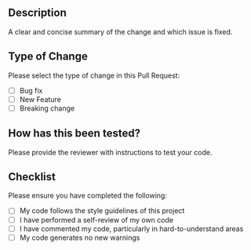 ## Description
A clear and concise summary of the change and which issue is fixed. 

## Type of Change
Please select the type of change in this Pull Request:

- [ ] Bug fix
- [ ] New Feature
- [ ] Breaking change

## How has this been tested?
Please provide the reviewer with instructions to test your code. 

## Checklist
Please ensure you have completed the following:

- [ ] My code follows the style guidelines of this project
- [ ] I have performed a self-review of my own code
- [ ] I have commented my code, particularly in hard-to-understand areas
- [ ] My code generates no new warnings
